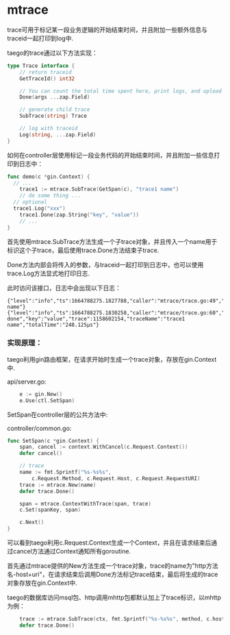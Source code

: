 # mtrace

trace可用于标记某一段业务逻辑的开始结束时间，并且附加一些额外信息与traceid一起打印到log中.

taego的trace通过以下方法实现：

```go
type Trace interface {
	// return traceid
	GetTraceId() int32

	// You can count the total time spent here, print logs, and upload monitoring metrics
	Done(args ...zap.Field)

	// generate child trace
	SubTrace(string) Trace

	// log with traceid
	Log(string, ...zap.Field)
}
```

如何在controller层使用标记一段业务代码的开始结束时间，并且附加一些信息打印到日志中：

```go
func demo(c *gin.Context) {
  // ...
	trace1 := mtrace.SubTrace(GetSpan(c), "trace1 name")
	// do some thing ...
  // optional
  trace1.Log("xxx")
	trace1.Done(zap.String("key", "value"))
	// ...
}
```

首先使用mtrace.SubTrace方法生成一个子trace对象，并且传入一个name用于标识这个子trace，最后使用trace.Done方法结束子trace.

Done方法内部会将传入的参数，与traceid一起打印到日志中，也可以使用trace.Log方法显式地打印日志.

此时访问该接口，日志中会出现以下日志：

```
{"level":"info","ts":1664788275.1827788,"caller":"mtrace/trace.go:49","msg":"xxx","trace":1158602154,"traceName":"trace1 name"}
{"level":"info","ts":1664788275.1830258,"caller":"mtrace/trace.go:60","msg":"step done","key":"value","trace":1158602154,"traceName":"trace1 name","totalTime":"248.125µs"}
```

### 实现原理：

taego利用gin路由框架，在请求开始时生成一个trace对象，存放在gin.Context中.

api/server.go:

```go
	e := gin.New()
	e.Use(ctl.SetSpan)
```

SetSpan在controller层的公共方法中:

controller/common.go:

```go
func SetSpan(c *gin.Context) {
	span, cancel := context.WithCancel(c.Request.Context())
	defer cancel()

	// trace
	name := fmt.Sprintf("%s-%s%s",
		c.Request.Method, c.Request.Host, c.Request.RequestURI)
	trace := mtrace.New(name)
	defer trace.Done()

	span = mtrace.ContextWithTrace(span, trace)
	c.Set(spanKey, span)

	c.Next()
}
```

可以看到taego利用c.Request.Context生成一个Context，并且在请求结束后通过cancel方法通过Context通知所有goroutine.

首先通过mtrace提供的New方法生成一个trace对象，trace的name为"http方法名-host+uri"，在请求结束后调用Done方法标记trace结束，最后将生成的trace对象存放在gin.Context中.

taego的数据库访问msql包、http调用mhttp包都默认加上了trace标识，以mhttp为例：

```go
	trace := mtrace.SubTrace(ctx, fmt.Sprintf("%s-%s%s", method, c.host, path))
	defer trace.Done()
```

